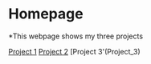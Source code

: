 # Homepage
*This webpage shows my three projects

[Project 1](Project_1)
[Project 2](Project_2)
[Project 3'(Project_3)

